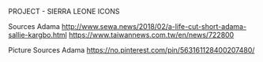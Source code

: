 PROJECT - SIERRA LEONE ICONS

Sources
Adama
http://www.sewa.news/2018/02/a-life-cut-short-adama-sallie-kargbo.html
https://www.taiwannews.com.tw/en/news/722800



Picture Sources
Adama
https://no.pinterest.com/pin/563161128400207480/